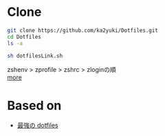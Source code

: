 # Clone
```zsh
git clone https://github.com/ka2yuki/Dotfiles.git
cd Dotfiles
ls -a

sh dotfilesLink.sh
```


zshenv > zprofile > zshrc > zloginの順  
[more](https://qiita.com/muran001/items/7b104d33f5ea3f75353f)



# Based on 
- [最強の dotfiles](https://qiita.com/b4b4r07/items/b70178e021bef12cd4a2)


